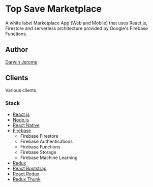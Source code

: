 # Top Save Marketplace

A white label Marketplace App (Web and Mobile) that uses React.js, Firestore and serverless architecture provided by Google's Firebase Functions. 

## Author

[Darwin Jerome](darwinjerome@gmail.com)

## Clients

Various clients.

### Stack

- [React.js](https://reactjs.org/)
- [Node.js](https://nodejs.org/en/)
- [React Native](https://reactnative.dev/)
- [Firebase](https://firebase.google.com/)
  - Firebase Firestore
  - Firebase Authentications
  - Firebase Functions
  - Firebase Storage
  - Firebase Machine Learning
- [Redux](https://redux.js.org/)
- [React Bootstrap](https://react-bootstrap.github.io/)
- [React Redux](https://react-redux.js.org/)
- [Redux Thunk](https://github.com/reduxjs/redux-thunk)
